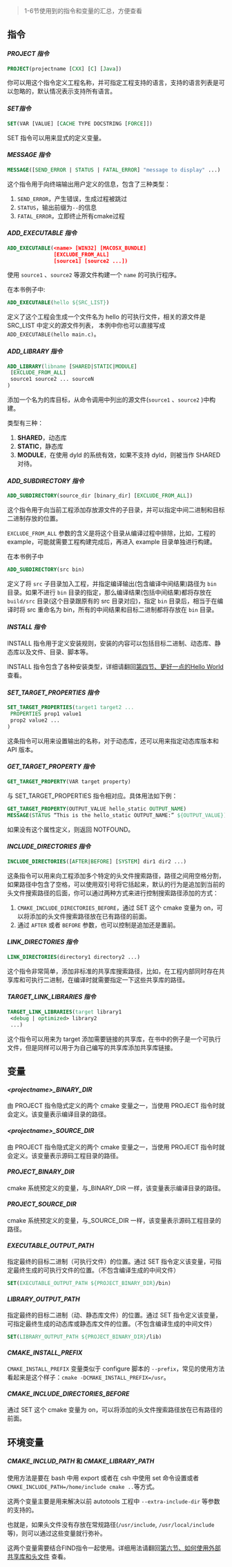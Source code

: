 
> 1-6节使用到的指令和变量的汇总，方便查看

## 指令

#### *PROJECT 指令*

```cmake
PROJECT(projectname [CXX] [C] [Java])
```

你可以用这个指令定义工程名称，并可指定工程支持的语言，支持的语言列表是可以忽略的，默认情况表示支持所有语言。

#### *SET指令*

```cmake
SET(VAR [VALUE] [CACHE TYPE DOCSTRING [FORCE]])
```

SET 指令可以用来显式的定义变量。

#### *MESSAGE 指令*

```cmake
MESSAGE([SEND_ERROR | STATUS | FATAL_ERROR] "message to display" ...) 
```

这个指令用于向终端输出用户定义的信息，包含了三种类型：

1. `SEND_ERROR`，产生错误，生成过程被跳过
2. `STATUS`，输出前缀为`--`的信息
3. `FATAL_ERROR`，立即终止所有cmake过程

#### *ADD_EXECUTABLE 指令*

```cmake
ADD_EXECUTABLE(<name> [WIN32] [MACOSX_BUNDLE]
               [EXCLUDE_FROM_ALL]
               [source1] [source2 ...])
```

使用 `source1` 、`source2` 等源文件构建一个 `name` 的可执行程序。

在本书例子中:

```cmake
ADD_EXECUTABLE(hello ${SRC_LIST})
```

定义了这个工程会生成一个文件名为 hello 的可执行文件，相关的源文件是 SRC_LIST 中定义的源文件列表， 本例中你也可以直接写成`ADD_EXECUTABLE(hello main.c)`。

#### *ADD_LIBRARY 指令*

```cmake
ADD_LIBRARY(libname [SHARED|STATIC|MODULE]
 [EXCLUDE_FROM_ALL]
 source1 source2 ... sourceN
)
```

添加一个名为<name>的库目标，从命令调用中列出的源文件(`source1` 、`source2` )中构建。

类型有三种：

1. **SHARED**，动态库
2. **STATIC**，静态库
3. **MODULE**，在使用 dyld 的系统有效，如果不支持 dyld，则被当作 SHARED 对待。

#### *ADD_SUBDIRECTORY 指令*

```cmake
ADD_SUBDIRECTORY(source_dir [binary_dir] [EXCLUDE_FROM_ALL])
```

这个指令用于向当前工程添加存放源文件的子目录，并可以指定中间二进制和目标二进制存放的位置。

`EXCLUDE_FROM_ALL` 参数的含义是将这个目录从编译过程中排除，比如，工程的 example，可能就需要工程构建完成后，再进入 example 目录单独进行构建。

在本书例子中

```cmake
ADD_SUBDIRECTORY(src bin)
```

定义了将 `src` 子目录加入工程，并指定编译输出(包含编译中间结果)路径为 `bin `目录。如果不进行 `bin` 目录的指定，那么编译结果(包括中间结果)都将存放在 `build/src` 目录(这个目录跟原有的 src 目录对应)，指定 `bin` 目录后，相当于在编译时将 src 重命名为 bin，所有的中间结果和目标二进制都将存放在 `bin` 目录。

#### *INSTALL 指令*

INSTALL 指令用于定义安装规则，安装的内容可以包括目标二进制、动态库、静态库以及文件、目录、脚本等。

INSTALL 指令包含了各种安装类型，详细请翻回[第四节、更好一点的Hello World](better-hello-world) 查看。

#### *SET_TARGET_PROPERTIES 指令*

```cmake
SET_TARGET_PROPERTIES(target1 target2 ...
 PROPERTIES prop1 value1
 prop2 value2 ...
)
```

这条指令可以用来设置输出的名称，对于动态库，还可以用来指定动态库版本和 API 版本。

#### *GET_TARGET_PROPERTY 指令*

```cmake
GET_TARGET_PROPERTY(VAR target property)
```

与 SET_TARGET_PROPERTIES 指令相对应。具体用法如下例：

```cmake
GET_TARGET_PROPERTY(OUTPUT_VALUE hello_static OUTPUT_NAME)
MESSAGE(STATUS “This is the hello_static OUTPUT_NAME:” ${OUTPUT_VALUE})
```

如果没有这个属性定义，则返回 NOTFOUND。

#### *INCLUDE_DIRECTORIES 指令*

```cmake
INCLUDE_DIRECTORIES([AFTER|BEFORE] [SYSTEM] dir1 dir2 ...)
```

这条指令可以用来向工程添加多个特定的头文件搜索路径，路径之间用空格分割，如果路径中包含了空格，可以使用双引号将它括起来，默认的行为是追加到当前的头文件搜索路径的后面，你可以通过两种方式来进行控制搜索路径添加的方式：

1. `CMAKE_INCLUDE_DIRECTORIES_BEFORE`，通过 SET 这个 cmake 变量为 on，可以将添加的头文件搜索路径放在已有路径的前面。
2. 通过 `AFTER` 或者 `BEFORE` 参数，也可以控制是追加还是置前。

#### *LINK_DIRECTORIES 指令*

```cmake
LINK_DIRECTORIES(directory1 directory2 ...)
```

这个指令非常简单，添加非标准的共享库搜索路径，比如，在工程内部同时存在共享库和可执行二进制，在编译时就需要指定一下这些共享库的路径。

#### *TARGET_LINK_LIBRARIES 指令*

```cmake
TARGET_LINK_LIBRARIES(target library1
 <debug | optimized> library2
 ...)
```

这个指令可以用来为 target 添加需要链接的共享库，在书中的例子是一个可执行文件，但是同样可以用于为自己编写的共享库添加共享库链接。

## 变量

#### *\<projectname\>_BINARY_DIR*

由 PROJECT 指令隐式定义的两个 cmake 变量之一，当使用 PROJECT 指令时就会定义。该变量表示编译目录的路径。

#### *\<projectname\>_SOURCE_DIR*

由 PROJECT 指令隐式定义的两个 cmake 变量之一，当使用 PROJECT 指令时就会定义。该变量表示源码工程目录的路径。

#### *PROJECT_BINARY_DIR*

cmake 系统预定义的变量，与<projectname>_BINARY_DIR 一样，该变量表示编译目录的路径。

#### *PROJECT_SOURCE_DIR*

cmake 系统预定义的变量，与<projectname>_SOURCE_DIR 一样，该变量表示源码工程目录的路径。

#### *EXECUTABLE_OUTPUT_PATH*

指定最终的目标二进制（可执行文件）的位置。通过 SET 指令定义该变量，可指定最终生成的可执行文件的位置。（不包含编译生成的中间文件）

```cmake
SET(EXECUTABLE_OUTPUT_PATH ${PROJECT_BINARY_DIR}/bin)
```

#### *LIBRARY_OUTPUT_PATH*

指定最终的目标二进制（动、静态库文件）的位置。通过 SET 指令定义该变量，可指定最终生成的动态库或静态库文件的位置。（不包含编译生成的中间文件）

```cmake
SET(LIBRARY_OUTPUT_PATH ${PROJECT_BINARY_DIR}/lib)
```

#### *CMAKE_INSTALL_PREFIX*

`CMAKE_INSTALL_PREFIX` 变量类似于 configure 脚本的 `--prefix`，常见的使用方法看起来是这个样子：`cmake -DCMAKE_INSTALL_PREFIX=/usr`。

#### *CMAKE_INCLUDE_DIRECTORIES_BEFORE*

通过 SET 这个 cmake 变量为 on，可以将添加的头文件搜索路径放在已有路径的前面。

## 环境变量

#### *CMAKE_INCLUD_PATH* 和 *CMAKE_LIBRARY_PATH*

使用方法是要在 bash 中用 export 或者在 csh 中使用 set 命令设置或者 `CMAKE_INCLUDE_PATH=/home/include cmake ..`等方式。

这两个变量主要是用来解决以前 autotools 工程中 `--extra-include-dir` 等参数的支持的。

也就是，如果头文件没有存放在常规路径(`/usr/include`, `/usr/local/include` 等)，则可以通过这些变量就行弥补。

这两个变量需要结合FIND指令一起使用。详细用法请翻回[第六节、如何使用外部共享库和头文件](the-use-of-lib-and-header-file) 查看。